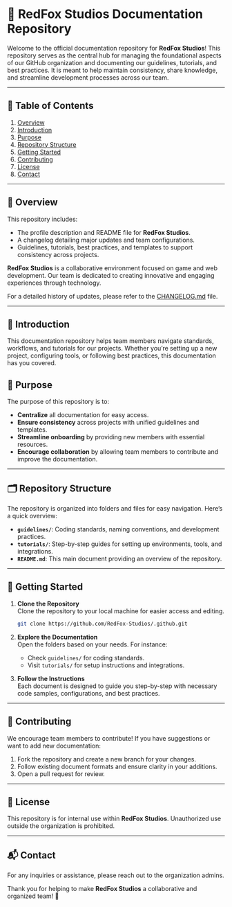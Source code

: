 # 🦊 RedFox Studios Documentation Repository

Welcome to the official documentation repository for **RedFox Studios**! This repository serves as the central hub for managing the foundational aspects of our GitHub organization and documenting our guidelines, tutorials, and best practices. It is meant to help maintain consistency, share knowledge, and streamline development processes across our team.

---

## 📖 Table of Contents

1. [Overview](#overview)
2. [Introduction](#introduction)
3. [Purpose](#purpose)
4. [Repository Structure](#repository-structure)
5. [Getting Started](#getting-started)
6. [Contributing](#contributing)
7. [License](#license)
8. [Contact](#contact)

---

## 🦊 Overview

This repository includes:
- The profile description and README file for **RedFox Studios**.
- A changelog detailing major updates and team configurations.
- Guidelines, tutorials, best practices, and templates to support consistency across projects.

**RedFox Studios** is a collaborative environment focused on game and web development. Our team is dedicated to creating innovative and engaging experiences through technology.

For a detailed history of updates, please refer to the [CHANGELOG.md](CHANGELOG.md) file.

---

## 📝 Introduction

This documentation repository helps team members navigate standards, workflows, and tutorials for our projects. Whether you’re setting up a new project, configuring tools, or following best practices, this documentation has you covered.

## 🎯 Purpose

The purpose of this repository is to:

- **Centralize** all documentation for easy access.
- **Ensure consistency** across projects with unified guidelines and templates.
- **Streamline onboarding** by providing new members with essential resources.
- **Encourage collaboration** by allowing team members to contribute and improve the documentation.

---

## 🗂️ Repository Structure

The repository is organized into folders and files for easy navigation. Here’s a quick overview:

- **`guidelines/`**: Coding standards, naming conventions, and development practices.
- **`tutorials/`**: Step-by-step guides for setting up environments, tools, and integrations.
- **`README.md`**: This main document providing an overview of the repository.

---

## 🚀 Getting Started

1. **Clone the Repository**  
   Clone the repository to your local machine for easier access and editing.
   ```bash
   git clone https://github.com/RedFox-Studios/.github.git
   ```

2. **Explore the Documentation**  
   Open the folders based on your needs. For instance:
   - Check `guidelines/` for coding standards.
   - Visit `tutorials/` for setup instructions and integrations.

3. **Follow the Instructions**  
   Each document is designed to guide you step-by-step with necessary code samples, configurations, and best practices.

---

## 🤝 Contributing

We encourage team members to contribute! If you have suggestions or want to add new documentation:

1. Fork the repository and create a new branch for your changes.
2. Follow existing document formats and ensure clarity in your additions.
3. Open a pull request for review.

---

## 📄 License

This repository is for internal use within **RedFox Studios**. Unauthorized use outside the organization is prohibited.

---

## 📬 Contact

For any inquiries or assistance, please reach out to the organization admins.

Thank you for helping to make **RedFox Studios** a collaborative and organized team! 🦊 
